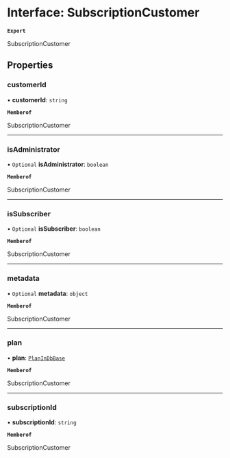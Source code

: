 # Interface: SubscriptionCustomer

**`Export`**

SubscriptionCustomer

## Properties

### customerId

• **customerId**: `string`

**`Memberof`**

SubscriptionCustomer

___

### isAdministrator

• `Optional` **isAdministrator**: `boolean`

**`Memberof`**

SubscriptionCustomer

___

### isSubscriber

• `Optional` **isSubscriber**: `boolean`

**`Memberof`**

SubscriptionCustomer

___

### metadata

• `Optional` **metadata**: `object`

**`Memberof`**

SubscriptionCustomer

___

### plan

• **plan**: [`PlanInDbBase`](PlanInDbBase.md)

**`Memberof`**

SubscriptionCustomer

___

### subscriptionId

• **subscriptionId**: `string`

**`Memberof`**

SubscriptionCustomer
